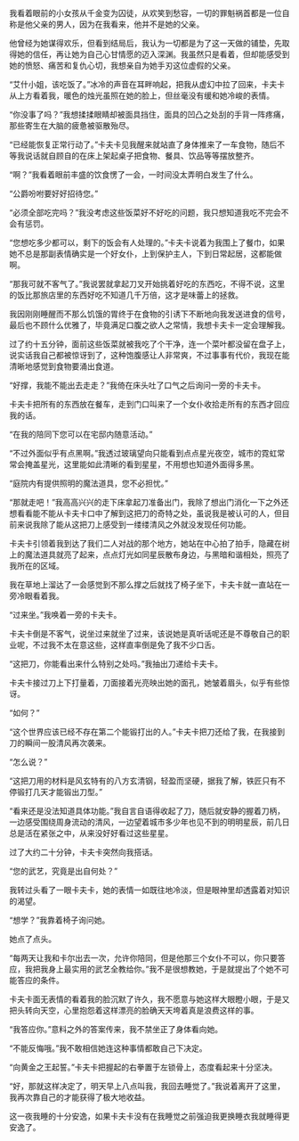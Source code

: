 我看着眼前的小女孩从千金变为囚徒，从欢笑到愁容，一切的罪魁祸首都是一位自称是他父亲的男人，因为在我看来，他并不是她的父亲。

他曾经为她谋得欢乐，但看到结局后，我认为一切都是为了这一天做的铺垫，先取得她的信任，再让她为自己心甘情愿的迈入深渊。我虽然只是看着，但却能感受到她的愤怒、痛苦和复仇心切，我想亲自为她手刃这位虚假的父亲。

“艾什小姐，该吃饭了。”冰冷的声音在耳畔响起，把我从虚幻中拉了回来，卡夫卡从上方看着我，暖色的烛光虽照在她的脸上，但丝毫没有缓和她冷峻的表情。

“你没事了吗？”我想揉揉眼睛却被面具挡住，面具的凹凸之处刮的手背一阵疼痛，那些寄生在大脑的疲惫被驱散殆尽。

“已经能恢复正常行动了。”卡夫卡见我醒来就站直了身体推来了一车食物，随后不等我说话就自顾自的在床上架起桌子把食物、餐具、饮品等等摆放整齐。

“啊？”我看着眼前丰盛的饮食愣了一会，一时间没太弄明白发生了什么。

“公爵吩咐要好好招待您。”

“必须全部吃完吗？”我没考虑这些饭菜好不好吃的问题，我只想知道我吃不完会不会有惩罚。

“您想吃多少都可以，剩下的饭会有人处理的。”卡夫卡说着为我围上了餐巾，如果她不总是那副表情确实是一个好女仆，上到保护主人，下到日常起居，这都能做啊。

“那我可就不客气了。”我说罢就拿起刀叉开始挑着好吃的东西吃，不得不说，这里的饭比那旅店里的东西好吃不知道几千万倍，这才是味蕾上的拯救。

我因刚刚睡醒而不那么饥饿的胃终于在食物的引诱下不断地向我发送进食的信号，最后也不顾什么优雅了，毕竟满足口腹之欲人之常情，我想卡夫卡一定会理解我。

过了约十五分钟，面前这些饭菜就被我吃了个干净，连一个菜叶都没留在盘子上，说实话我自己都被惊讶到了，这种饱腹感让人非常爽，不过事事有代价，我现在能清晰地感觉到食物要涌出食道。

“好撑，我能不能出去走走？”我倚在床头吐了口气之后询问一旁的卡夫卡。

卡夫卡把所有的东西放在餐车，走到门口叫来了一个女仆收拾走所有的东西才回应我的话。

“在我的陪同下您可以在宅邸内随意活动。”

“不过外面似乎有点黑啊。”我透过玻璃望向只能看到点点星光夜空，城市的霓虹常常会掩盖星光，这里能如此清晰的看到星星，不用想也知道外面得多黑。

“庭院内有提供照明的魔法道具，您不必担忧。”

“那就走吧！”我高高兴兴的走下床拿起刀准备出门，我除了想出门消化一下之外还想看看能不能从卡夫卡口中了解到这把刀的奇特之处，虽说我是被认可的人，但目前来说我除了能从这把刀上感受到一缕缕清风之外就没发现任何功能。

卡夫卡引领着我到达了我们二人对战的那个地方，她站在中心拍了拍手，隐藏在树上的魔法道具就亮了起来，点点灯光如同星辰散布身边，与黑暗和谐相处，照亮了我所在的区域。

我在草地上溜达了一会感觉到不那么撑之后就找了椅子坐下，卡夫卡就一直站在一旁冷眼看着我。

“过来坐。”我唤着一旁的卡夫卡。

卡夫卡倒是不客气，说坐过来就坐了过来，该说她是真听话呢还是不尊敬自己的职业呢，不过我不太在意这些，这样直率倒是免了我不少口舌。

“这把刀，你能看出来什么特别之处吗。”我抽出刀递给卡夫卡。

卡夫卡接过刀上下打量着，刀面接着光亮映出她的面孔，她皱着眉头，似乎有些惊讶。

“如何？”

“这个世界应该已经不存在第二个能锻打出的人。”卡夫卡把刀还给了我，在我接到刀的瞬间一股清风再次袭来。

“怎么说？”

“这把刀用的材料是风玄特有的八方玄清钢，轻盈而坚硬，据我了解，铁匠只有不停锻打几天才能锻出刀型。”

“看来还是没法知道具体功能。”我自言自语得收起了刀，随后就安静的握着刀柄，一边感受围绕周身流动的清风，一边望着城市多少年也见不到的明明星辰，前几日总是活在紧张之中，从来没好好看过这些星星。

过了大约二十分钟，卡夫卡突然向我搭话。

“您的武艺，究竟是出自何处？”

我转过头看了一眼卡夫卡，她的表情一如既往地冷淡，但是眼神里却透露着对知识的渴望。

“想学？”我靠着椅子询问她。

她点了点头。

“每两天让我和卡尔出去一次，允许你陪同，但是他那三个女仆不可以，你只要答应，我把我身上最实用的武艺全教给你。”我不是很想教她，于是就提出了个她不可能答应的条件。

卡夫卡面无表情的看着我的脸沉默了许久，我不愿意与她这样大眼瞪小眼，于是又把头转向天空，心里抱怨着这样漂亮的脸确天天垮着真是浪费这样的事。

“我答应你。”意料之外的答案传来，我不禁坐正了身体看向她。

“不能反悔哦。”我不敢相信她连这种事情都敢自己下决定。

“向黄金之王起誓。”卡夫卡把握起的右拳置于左锁骨上，态度看起来十分坚决。

“好，那就这样决定了，明天早上八点叫我，我回去睡觉了。”我说着离开了这里，我再次靠自己的才能获得了极大地收益。

这一夜我睡的十分安逸，如果卡夫卡没有在我睡觉之前强迫我更换睡衣我就睡得更安逸了。


